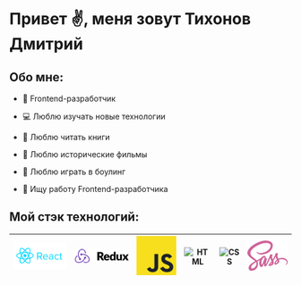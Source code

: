 # Привет :v:, меня зовут Тихонов Дмитрий

## Обо мне:
  * :man: Frontend-разработчик
  * :computer: Люблю изучать новые технологии
  * :blue_book: Люблю читать книги
  * :movie_camera: Люблю исторические фильмы
  * :large_blue_circle: Люблю играть в боулинг

  * :office: Ищу работу Frontend-разработчика

  ## Мой стэк технологий: 

  | <img src="./image/react.svg" width="200" alt="React" /> | <img src="./image/redux.svg" width="200" alt="Redux" />| <img src="./image\js.svg" width="150" alt="JS"/> | <img src="./html.svg" width="150" alt="HTML" /> | <img src=".image\css.svg" width="150" alt="CSS" /> | <img src="./image\sass.svg" width="150" alt="SASS" /> |
|:---:|:---:|:---:|:---:|:---:|:---:|